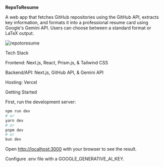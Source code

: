 **RepoToResume**

A web app that fetches GitHub repositories using the GitHub API, extracts key information, and formats it into a professional resume card using Google's Gemini API. 
Users can choose between a standard format or LaTeX output.

![repotoresume](https://github.com/user-attachments/assets/c70534e9-92a7-4972-8760-8b337aa33052)

Tech Stack

Frontend: Next.js, React, Prism.js, & Tailwind CSS

Backend/API: Next.js, GitHub API, & Gemini API

Hosting: Vercel

Getting Started

First, run the development server:

```bash
npm run dev
# or
yarn dev
# or
pnpm dev
# or
bun dev
```

Open [http://localhost:3000](http://localhost:3000) with your browser to see the result.

Configure .env file with a GOOGLE_GENERATIVE_AI_KEY.
